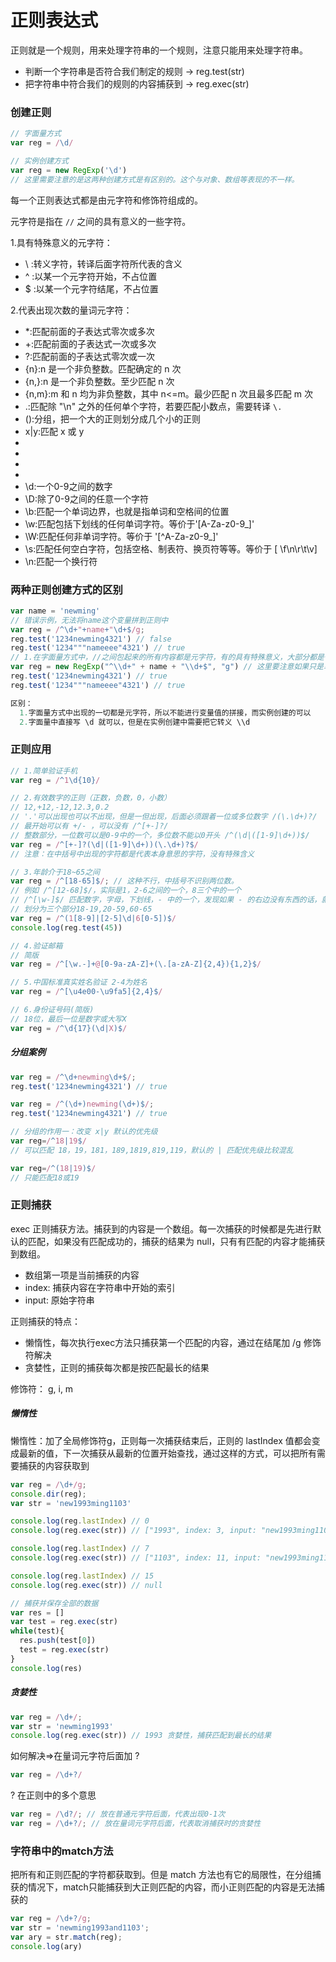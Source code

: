 # 正则表达式
正则就是一个规则，用来处理字符串的一个规则，注意只能用来处理字符串。

- 判断一个字符串是否符合我们制定的规则 -> reg.test(str)
- 把字符串中符合我们的规则的内容捕获到 -> reg.exec(str)

### 创建正则
```js
// 字面量方式
var reg = /\d/

// 实例创建方式
var reg = new RegExp('\d')
// 这里需要注意的是这两种创建方式是有区别的。这个与对象、数组等表现的不一样。
```
每一个正则表达式都是由元字符和修饰符组成的。

元字符是指在 `//` 之间的具有意义的一些字符。

1.具有特殊意义的元字符：
- \ :转义字符，转译后面字符所代表的含义
- ^ :以某一个元字符开始，不占位置
- $ :以某一个元字符结尾，不占位置

2.代表出现次数的量词元字符：
- *:匹配前面的子表达式零次或多次
- +:匹配前面的子表达式一次或多次
- ?:匹配前面的子表达式零次或一次
- {n}:n 是一个非负整数。匹配确定的 n 次
- {n,}:n 是一个非负整数。至少匹配 n 次
- {n,m}:m 和 n 均为非负整数，其中 n<=m。最少匹配 n 次且最多匹配 m 次
- .:匹配除 "\n" 之外的任何单个字符，若要匹配小数点，需要转译 `\.`
- ():分组，把一个大的正则划分成几个小的正则
- x|y:匹配 x 或 y
- [xyz]:字符集合。匹配所包含的任意一个字符
- [^xyz]:负值字符集合。匹配未包含的任意字符
- [a-z]:可以匹配 'a' 到 'z' 范围内的任意小写字母字符
- [^a-z]:可以匹配除了 'a' 到 'z' 范围内的任意字符
- \d:一个0-9之间的数字
- \D:除了0-9之间的任意一个字符
- \b:匹配一个单词边界，也就是指单词和空格间的位置
- \w:匹配包括下划线的任何单词字符。等价于'[A-Za-z0-9_]'
- \W:匹配任何非单词字符。等价于 '[^A-Za-z0-9_]'
- \s:匹配任何空白字符，包括空格、制表符、换页符等等。等价于 [ \f\n\r\t\v]
- \n:匹配一个换行符

### 两种正则创建方式的区别
```js
var name = 'newming'
// 错误示例，无法将name这个变量拼到正则中
var reg = /^\d+"+name+"\d+$/g;
reg.test('1234newming4321') // false
reg.test('1234"""nameeee"4321') // true
// 1.在字面量方式中，//之间包起来的所有内容都是元字符，有的具有特殊意义，大部分都是代表本身含义的普通的元字符，如果需要字符串拼接，只能用实例创建方式
var reg = new RegExp("^\\d+" + name + "\\d+$", "g") // 这里要注意如果只是单写 \d 的话，会被认为是单纯的字符串，需要在加一个 \ 进行转义
reg.test('1234newming4321') // true
reg.test('1234"""nameeee"4321') // true

区别：
  1.字面量方式中出现的一切都是元字符，所以不能进行变量值的拼接，而实例创建的可以
  2.字面量中直接写 \d 就可以，但是在实例创建中需要把它转义 \\d
```

### 正则应用
```js
// 1.简单验证手机
var reg = /^1\d{10}/

// 2.有效数字的正则（正数，负数，0，小数）
// 12,+12,-12,12.3,0.2
// '.'可以出现也可以不出现，但是一但出现，后面必须跟着一位或多位数字 /(\.\d+)?/
// 最开始可以有 +/- ，可以没有 /^[+-]?/
// 整数部分，一位数可以是0-9中的一个，多位数不能以0开头 /^(\d|([1-9]\d+))$/
var reg = /^[+-]?(\d|([1-9]\d+))(\.\d+)?$/
// 注意：在中括号中出现的字符都是代表本身意思的字符，没有特殊含义

// 3.年龄介于18~65之间
var reg = /^[18-65]$/; // 这种不行，中括号不识别两位数。
// 例如 /^[12-68]$/，实际是1，2-6之间的一个，8三个中的一个
// /^[\w-]$/ 匹配数字，字母，下划线，- 中的一个，发现如果 - 的右边没有东西的话，就是代表 - 的本身意思，不是连接符
// 划分为三个部分18-19,20-59,60-65
var reg = /^(1[8-9]|[2-5]\d|6[0-5])$/
console.log(reg.test(45))

// 4.验证邮箱
// 简版
var reg = /^[\w.-]+@[0-9a-zA-Z]+(\.[a-zA-Z]{2,4}){1,2}$/

// 5.中国标准真实姓名验证 2-4为姓名
var reg = /^[\u4e00-\u9fa5]{2,4}$/

// 6.身份证号码(简版)
// 18位，最后一位是数字或大写X
var reg = /^\d{17}(\d|X)$/
```

##### 分组案例
```js
var reg = /^\d+newming\d+$/;
reg.test('1234newming4321') // true

var reg = /^(\d+)newming(\d+)$/;
reg.test('1234newming4321') // true
```

```js
// 分组的作用一：改变 x|y 默认的优先级
var reg=/^18|19$/
// 可以匹配 18，19，181，189,1819,819,119，默认的 | 匹配优先级比较混乱

var reg=/^(18|19)$/
// 只能匹配18或19
```

### 正则捕获

exec 正则捕获方法。捕获到的内容是一个数组。每一次捕获的时候都是先进行默认的匹配，如果没有匹配成功的，捕获的结果为 null，只有有匹配的内容才能捕获到数组。

- 数组第一项是当前捕获的内容
- index: 捕获内容在字符串中开始的索引
- input: 原始字符串

正则捕获的特点：
- 懒惰性，每次执行exec方法只捕获第一个匹配的内容，通过在结尾加 /g 修饰符解决
- 贪婪性，正则的捕获每次都是按匹配最长的结果

修饰符： g, i, m

##### 懒惰性
懒惰性：加了全局修饰符g，正则每一次捕获结束后，正则的 lastIndex 值都会变成最新的值，下一次捕获从最新的位置开始查找，通过这样的方式，可以把所有需要捕获的内容获取到

```js
var reg = /\d+/g;
console.dir(reg);
var str = 'new1993ming1103'

console.log(reg.lastIndex) // 0
console.log(reg.exec(str)) // ["1993", index: 3, input: "new1993ming1103"]

console.log(reg.lastIndex) // 7
console.log(reg.exec(str)) // ["1103", index: 11, input: "new1993ming1103"]

console.log(reg.lastIndex) // 15
console.log(reg.exec(str)) // null

// 捕获并保存全部的数据
var res = []
var test = reg.exec(str)
while(test){
  res.push(test[0])
  test = reg.exec(str)
}
console.log(res)
```

##### 贪婪性

```js
var reg = /\d+/;
var str = 'newming1993'
console.log(reg.exec(str)) // 1993 贪婪性，捕获匹配到最长的结果
```

如何解决=>在量词元字符后面加 ?

```js
var reg = /\d+?/
```

? 在正则中的多个意思
```js
var reg = /\d?/; // 放在普通元字符后面，代表出现0-1次
var reg = /\d+?/; // 放在量词元字符后面，代表取消捕获时的贪婪性

```

### 字符串中的match方法
把所有和正则匹配的字符都获取到。但是 match 方法也有它的局限性，在分组捕获的情况下，match只能捕获到大正则匹配的内容，而小正则匹配的内容是无法捕获的

```js
var reg = /\d+?/g;
var str = 'newming1993and1103';
var ary = str.match(reg);
console.log(ary)
```
